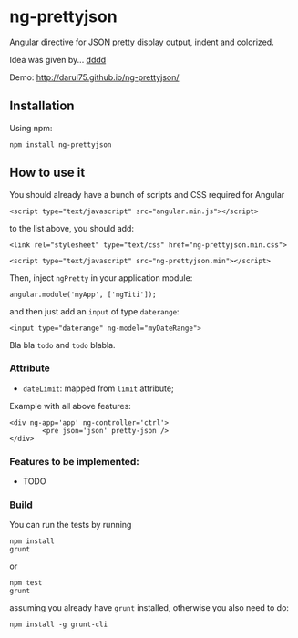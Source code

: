 ng-prettyjson
=====================

Angular directive for JSON pretty display output, indent and colorized.

Idea was given by... [dddd](https:/stack)

Demo: http://darul75.github.io/ng-prettyjson/

Installation
------------

Using npm:

```
npm install ng-prettyjson
```


How to use it
-------------

You should already have a bunch of scripts and CSS required for Angular

```
<script type="text/javascript" src="angular.min.js"></script>
```

to the list above, you should add:

```
<link rel="stylesheet" type="text/css" href="ng-prettyjson.min.css">
```

```
<script type="text/javascript" src="ng-prettyjson.min"></script>
```

Then, inject `ngPretty` in your application module:

```
angular.module('myApp', ['ngTiti']);
```

and then just add an `input` of type `daterange`:

```
<input type="daterange" ng-model="myDateRange">
```

Bla bla `todo` and `todo` blabla.

### Attribute

* `dateLimit`: mapped from `limit` attribute;

Example with all above features:

```
<div ng-app='app' ng-controller='ctrl'>
		<pre json='json' pretty-json />
</div>
```

### Features to be implemented:

* TODO

### Build

You can run the tests by running

```
npm install
grunt
```
or
```
npm test
grunt
```

assuming you already have `grunt` installed, otherwise you also need to do:

```
npm install -g grunt-cli
```




